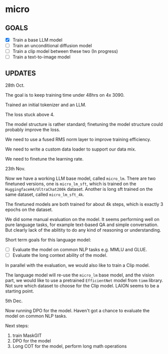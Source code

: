 # micro

## GOALS

- [x] Train a base LLM model
- [ ] Train an unconditional diffusion model
- [ ] Train a clip model between these two (In progress)
- [ ] Train a text-to-image model

## UPDATES

28th Oct.

The goal is to keep training time under 48hrs on 4x 3090.

Trained an initial tokenizer and an LLM.

The loss stuck above 4.

The model structure is rather standard; finetuning the model structure could probably improve the loss.

We need to use a fused RMS norm layer to improve training efficiency.

We need to write a custom data loader to support our data mix.

We need to finetune the learning rate.


23th Nov.

Now we have a working LLM base model, called `micro_lm`. There are two finetuned versions, one is `micro_lm_sft`,
which is trained on the `HuggingfaceH4/UltraChat200k` dataset. Another is long sft trained on the same dataset,
called `micro_lm_sft_4k`. 

The finetuned models are both trained for about 4k steps, which is exactly 3 epochs on the dataset. 

We did some manual evaluation on the model. It seems performing well on pure language tasks, for example text-based
QA and simple conversation. But clearly lack of the ablitity to do any kind of reasoning or understanding.

Short term goals for this language model:

- [ ] Evaluate the model on common NLP tasks e.g. MMLU and GLUE.
- [ ] Evaluate the long context ability of the model.

In parallel with the evaluation, we would also like to train a Clip model.

The language model will re-use the `micro_lm` base model, and the vision part, we would like to use a pretrained
`EfficientNet` model from `timm` library. Not sure which dataset to choose for the Clip model. LAION seems to be a
starting point.


5th Dec.

Now running DPO for the model. Haven't got a chance to evaluate the model on common NLP tasks. 

Next steps:

1. train MaskGIT
2. DPO for the model
3. Long COT for the model, perform long math operations